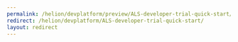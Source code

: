 ```yaml
---
permalink: /helion/devplatform/preview/ALS-developer-trial-quick-start/
redirect: /helion/devplatform/ALS-developer-trial-quick-start/
layout: redirect
---
```

<!--PUBLISHED-->


<!--
Instructions:
permalink = The deprecated URL that you want to redirect to a new URL.
redirect  = The new URL.
Give your file the same name as the file that you are redirecting to.

Change UNDER REVISION as appropriate for your situation.

Remove the "publish:false" line from the header; it's only here to prevent this example from being built.
-->

